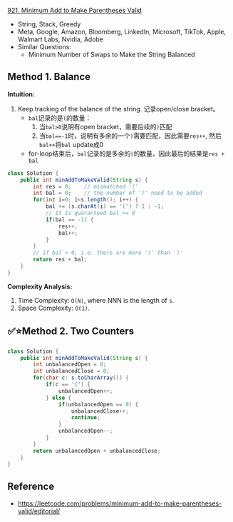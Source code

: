 [921. Minimum Add to Make Parentheses Valid](https://leetcode.com/problems/minimum-add-to-make-parentheses-valid/description/)

* String, Stack, Greedy
* Meta, Google, Amazon, Bloomberg, LinkedIn, Microsoft, TikTok, Apple, Walmart Labs, Nvidia, Adobe
* Similar Questions:
  * Minimum Number of Swaps to Make the String Balanced


## Method 1. Balance
**Intuition:**
1. Keep tracking of the balance of the string. 记录open/close bracket。
    * `bal`记录的是`(`的数量：
        1. 当`bal>0`说明有open bracket，需要后续的`)`匹配
        2. 当`bal==-1`时，说明有多余的一个`)`需要匹配，因此需要`res++`, 然后`bal++`将`bal` update成0
    * for-loop结束后，`bal`记录的是多余的`(`的数量，因此最后的结果是`res + bal`

```Java
class Solution {
    public int minAddToMakeValid(String s) {
        int res = 0;    // mismatched '('
        int bal = 0;    // the number of ')' need to be added
        for(int i=0; i<s.length(); i++) {
            bal += (s.charAt(i) == '(') ? 1 : -1;
            // It is guaranteed bal >= 0
            if(bal == -1) {
                res++;
                bal++;
            }
        }
        // if bal > 0, i.e. there are more '(' than ')'
        return res + bal;
    }
}
```
**Complexity Analysis:**
1. Time Complexity: `O(N)`, where NNN is the length of `s`.
2. Space Complexity: `O(1)`.


## ✅⭐Method 2. Two Counters
```java
class Solution {
    public int minAddToMakeValid(String s) {
        int unbalancedOpen = 0;
        int unbalancedClose = 0;
        for(char c: s.toCharArray()) {
            if(c == '(') {
                unbalancedOpen++;
            } else {
                if(unbalancedOpen == 0) {
                    unbalancedClose++;
                    continue;
                }
                unbalancedOpen--;
            }
        }
        return unbalancedOpen + unbalancedClose;
    }
}
```

## Reference
* https://leetcode.com/problems/minimum-add-to-make-parentheses-valid/editorial/